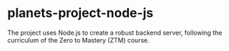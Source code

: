 # planets-project-node-js
 The project uses Node.js to create a robust backend server, following the curriculum of the Zero to Mastery (ZTM) course.
